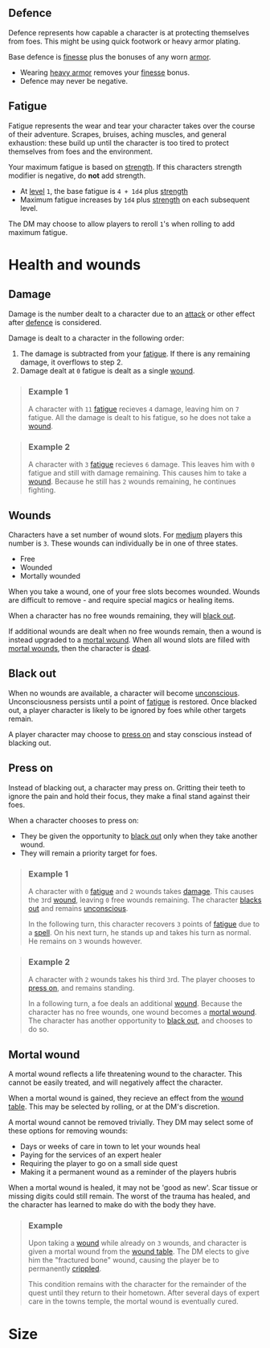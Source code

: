 
## Defence
Defence represents how capable a character is at protecting themselves from foes. This might be using quick footwork or heavy armor plating.

Base defence is [finesse](#Finesse) plus the bonuses of any worn [armor](items.md#Armor).
- Wearing [heavy armor](items.md#Heavy-armor) removes your [finesse](#Finesse) bonus.
- Defence may never be negative.

## Fatigue
Fatigue represents the wear and tear your character takes over the course of their adventure. Scrapes, bruises, aching muscles, and general exhaustion: these build up until the character is too tired to protect themselves from foes and the environment.

Your maximum fatigue is based on [strength](#Strength). If this characters strength modifier is negative, do **not** add strength.

 - At [level](#Level) `1`, the base fatigue is `4 + 1d4` plus [strength](#Strength)
 - Maximum fatigue increases by `1d4` plus [strength](#Strength) on each subsequent level.

The DM may choose to allow players to reroll `1`'s when rolling to add maximum fatigue.

# Health and wounds 
 
## Damage 
Damage is the number dealt to a character due to an [attack](rolls.md#Attack) or other effect after [defence](#Defence) is considered. 
 
Damage is dealt to a character in the following order:
 1. The damage is subtracted from your [fatigue](#Fatigue). If there is any remaining damage, it overflows to step 2.
 2. Damage dealt at `0` fatigue is dealt as a single [wound](#Wounds).

> ### Example 1
> A character with `11` [fatigue](#Fatigue) recieves `4` damage, leaving him on `7` fatigue.
> All the damage is dealt to his fatigue, so he does not take a [wound](#Wounds).

> ### Example 2
> A character with `3` [fatigue](#Fatigue) recieves `6` damage. This leaves him with `0` fatigue and still with damage remaining. This causes him to take a [wound](#Wounds). Because he still has `2` wounds remaining, he continues fighting.

## Wounds

Characters have a set number of wound slots. For [medium](#Size) players this number is `3`. These wounds can individually be in one of three states.
 - Free
 - Wounded
 - Mortally wounded

When you take a wound, one of your free slots becomes wounded. Wounds are difficult to remove - and require special magics or healing items.

When a character has no free wounds remaining, they will [black out](#Black-out).

If additional wounds are dealt when no free wounds remain, then a wound is instead upgraded to a [mortal wound](#Mortal-wound). When all wound slots are filled with [mortal wounds](#Mortal-wounds), then the character is [dead](statuses.md#Dead).

## Black out

When no wounds are available, a character will become [unconscious](statuses.md#unconscious). Unconsciousness persists until a point of [fatigue](statuses.md#Fatigue) is restored. Once blacked out, a player character is likely to be ignored by foes while other targets remain.

A player character may choose to [press on](#press-on) and stay conscious instead of blacking out.

## Press on

Instead of blacking out, a character may press on. Gritting their teeth to ignore the pain and hold their focus, they make a final stand against their foes.

When a character chooses to press on:
 - They be given the opportunity to [black out](#black-out) only when they take another wound.
 - They will remain a priority target for foes.

> ### Example 1
> A character with `0` [fatigue](#Fatigue) and `2` wounds takes [damage](#Damage). This causes the `3`rd [wound](#Wounds), leaving `0` free wounds remaining. The character [blacks out](#Black-out) and remains [unconscious](statuses.md#Unconscious).
>
> In the following turn, this character recovers `3` points of [fatigue](#Fatigue) due to a [spell](spells.md). On his next turn, he stands up and takes his turn as normal. He remains on `3` wounds however.

> ### Example 2
> A character with `2` wounds takes his third `3`rd. The player chooses to [press on](#press-on), and remains standing.
>
> In a following turn, a foe deals an additional [wound](#Wounds).
> Because the character has no free wounds, one wound becomes a [mortal wound](#Mortal-wound). The character has another opportunity to [black out](#Black-out), and chooses to do so.

## Mortal wound
 
A mortal wound reflects a life threatening wound to the character. This cannot be easily treated, and will negatively affect the character.

When a mortal wound is gained, they recieve an effect from the [wound table](#Wound-table). This may be selected by rolling, or at the DM's discretion.

A mortal wound cannot be removed trivially. They DM may select some of these options for removing wounds:
 - Days or weeks of care in town to let your wounds heal
 - Paying for the services of an expert healer
 - Requiring the player to go on a small side quest
 - Making it a permanent wound as a reminder of the players hubris

When a mortal wound is healed, it may not be 'good as new'. Scar tissue or missing digits could still remain. The worst of the trauma has healed, and the character has learned to make do with the body they have.

> ### Example
> Upon taking a [wound](#Wounds) while already on `3` wounds, and character is given a mortal wound from the [wound table](#Wound-table). The DM elects to give him the "fractured bone" wound, causing the player be to permanently [crippled](#Crippled).
> 
> This condition remains with the character for the remainder of the quest until they return to their hometown. After several days of expert care in the towns temple, the mortal wound is eventually cured.

# Size

